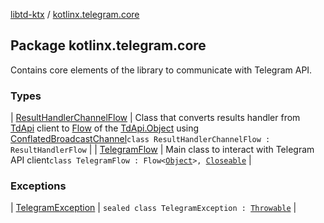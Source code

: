 [libtd-ktx](../index.md) / [kotlinx.telegram.core](./index.md)

## Package kotlinx.telegram.core

Contains core elements of the library to communicate with Telegram API.

### Types

| [ResultHandlerChannelFlow](-result-handler-channel-flow/index.md) | Class that converts results handler from [TdApi](https://tdlibx.github.io/td/docs/org/drinkless/td/libcore/telegram/TdApi.html) client to [Flow](#) of the [TdApi.Object](https://tdlibx.github.io/td/docs/org/drinkless/td/libcore/telegram/TdApi.Object.html) using [ConflatedBroadcastChannel](#)`class ResultHandlerChannelFlow : ResultHandlerFlow` |
| [TelegramFlow](-telegram-flow/index.md) | Main class to interact with Telegram API client`class TelegramFlow : Flow<`[`Object`](https://tdlibx.github.io/td/docs/org/drinkless/td/libcore/telegram/TdApi.Object.html)`>, `[`Closeable`](https://docs.oracle.com/javase/6/docs/api/java/io/Closeable.html) |

### Exceptions

| [TelegramException](-telegram-exception/index.md) | `sealed class TelegramException : `[`Throwable`](https://kotlinlang.org/api/latest/jvm/stdlib/kotlin/-throwable/index.html) |

